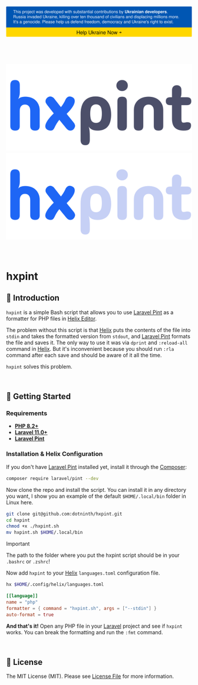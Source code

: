 [![Stand With Ukraine](https://raw.githubusercontent.com/vshymanskyy/StandWithUkraine/main/banner-direct.svg)](https://supportukrainenow.org/)

<br>

<h1 align="center">
    <a href="https://github.com/dotninth/hxpint#gh-light-mode-only">
        <img src="./.github/assets/hxpint-light.svg" alt="Laravel Tachyon">
    </a>
    <a href="https://github.com/dotninth/hxpint#gh-dark-mode-only">
        <img src="./.github/assets/hxpint-dark.svg" alt="Laravel Tachyon">
    </a>
</h1>

<br>

# hxpint

## 🚀 Introduction

`hxpint` is a simple Bash script that allows you to use [Laravel Pint](link-laravel-pint) as a formatter for PHP files in [Helix Editor](link-helix-editor).

The problem without this script is that [Helix](link-helix-editor) puts the contents of the file into `stdin` and takes the formatted version from `stdout`, and [Laravel Pint](link-laravel-pint) formats the file and saves it. The only way to use it was via `dprint` and `:reload-all` command in [Helix](link-helix-editor). But it's inconvenient because you should run `:rla` command after each save and should be aware of it all the time.

`hxpint` solves this problem.

<br>

## 🏁 Getting Started

### Requirements

- **[PHP 8.2+](link-php-releases)**
- **[Laravel 11.0+](link-laravel)**
- **[Laravel Pint](link-laravel-pint)**

### Installation & Helix Configuration

If you don't have [Laravel Pint](link-laravel-pint) installed yet, install it through the [Composer](link-composer):

```zsh
composer require laravel/pint --dev
```

Now clone the repo and install the script. You can install it in any directory you want, I show you an example of the default `$HOME/.local/bin` folder in Linux here.

```zsh
git clone git@github.com:dotninth/hxpint.git
cd hxpint
chmod +x ./hxpint.sh
mv hxpint.sh $HOME/.local/bin
```

> [!IMPORTANT]
> The path to the folder where you put the hxpint script should be in your `.bashrc` or `.zshrc`!

Now add `hxpint` to your [Helix](link-helix-editor) `languages.toml` configuration file.

```zsh
hx $HOME/.config/helix/languages.toml
```

```toml
[[language]]
name = "php"
formatter = { command = "hxpint.sh", args = ["--stdin"] }
auto-format = true
```

**And that's it!** Open any PHP file in your [Laravel](link-laravel) project and see if `hxpint` works. You can break the formatting and run the `:fmt` command.

<br>

## 📄 License

The MIT License (MIT). Please see [License File](LICENSE.md) for more information.

[link-laravel-pint]: https://github.com/laravel/pint
[link-helix-editor]: https://github.com/helix-editor/helix
[link-laravel]: https://github.com/laravel/laravel
[link-php-releases]: https://php.net/releases/
[link-composer]: https://getcomposer.org/
